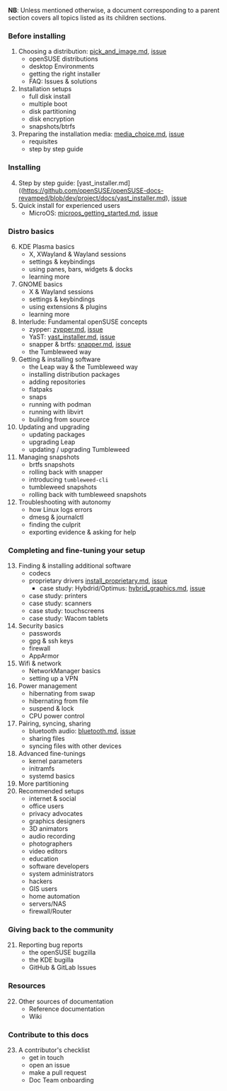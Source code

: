 __NB__: Unless mentioned otherwise, a document corresponding to a parent section covers all topics listed as its children sections.
### Before installing
1. Choosing a distribution: [pick_and_image.md](https://github.com/openSUSE/openSUSE-docs-revamped/blob/dev/project/docs/pick_an_image.md), [issue](https://github.com/openSUSE/openSUSE-docs-revamped/issues/37) 
    * openSUSE distributions
    * desktop Environments
    * getting the right installer
    * FAQ: Issues & solutions
2. Installation setups
    * full disk install
    * multiple boot
    * disk partitioning
    * disk encryption
    * snapshots/btrfs
3. Preparing the installation media: [media_choice.md](https://github.com/openSUSE/openSUSE-docs-revamped/blob/dev/project/docs/media_choice.md), [issue](https://github.com/openSUSE/openSUSE-docs-revamped/issues/26)
    * requisites
    * step by step guide
### Installing
4. Step by step guide: [yast_installer.md]((https://github.com/openSUSE/openSUSE-docs-revamped/blob/dev/project/docs/yast_installer.md), [issue](https://github.com/openSUSE/openSUSE-docs-revamped/issues/60)
5. Quick install for experienced users
   * MicroOS: [microos_getting_started.md](https://github.com/openSUSE/openSUSE-docs-revamped/blob/dev/project/docs/microos_getting_started.md), [issue](https://github.com/openSUSE/openSUSE-docs-revamped/issues/24)
### Distro basics
6. KDE Plasma basics
    * X, XWayland & Wayland sessions
    * settings & keybindings
    * using panes, bars, widgets & docks
    * learning more
7. GNOME basics
    * X & Wayland sessions
    * settings & keybindings
    * using extensions & plugins
    * learning more
8. Interlude: Fundamental openSUSE concepts
    * zypper: [zypper.md](https://github.com/openSUSE/openSUSE-docs-revamped/blob/dev/project/docs/zypper.md), [issue](https://github.com/openSUSE/openSUSE-docs-revamped/issues/32)
    * YaST: [yast_installer.md](https://github.com/openSUSE/openSUSE-docs-revamped/blob/dev/project/docs/yast_installer.md), [issue](https://github.com/openSUSE/openSUSE-docs-revamped/blob/dev/project/docs/yast_installer.md)
    * snapper & brtfs: [snapper.md](https://github.com/openSUSE/openSUSE-docs-revamped/blob/dev/project/docs/snapper.md), [issue](https://github.com/openSUSE/openSUSE-docs-revamped/issues/34)
    * the Tumbleweed way
9. Getting & installing software
    * the Leap way & the Tumbleweed way
    * installing distribution packages
    * adding repositories
    * flatpaks
    * snaps
    * running with podman
    * running with libvirt
    * building from source
10. Updating and upgrading
    * updating packages
    * upgrading Leap
    * updating / upgrading Tumbleweed  
11. Managing snapshots
    * brtfs snapshots
    * rolling back with snapper
    * introducing `tumbleweed-cli`
    * tumbleweed snapshots
    * rolling back with tumbleweed snapshots
12. Troubleshooting with autonomy
    * how Linux logs errors
    * dmesg & journalctl
    * finding the culprit
    * exporting evidence & asking for help
### Completing and fine-tuning your setup 
13. Finding & installing additional software
    * codecs
    * proprietary drivers [install_proprietary.md](https://github.com/openSUSE/openSUSE-docs-revamped/blob/dev/project/docs/install_proprietary.md), [issue](https://github.com/openSUSE/openSUSE-docs-revamped/issues/28)
      * case study: Hybdrid/Optimus: [hybrid_graphics.md](https://github.com/openSUSE/openSUSE-docs-revamped/blob/dev/project/docs/hybrid_graphics.md), [issue](https://github.com/openSUSE/openSUSE-docs-revamped/issues/77) 
    * case study: printers
    * case study: scanners
    * case study: touchscreens
    * case study: Wacom tablets
14. Security basics
    * passwords
    * gpg & ssh keys
    * firewall
    * AppArmor
15. Wifi & network
    * NetworkManager basics
    * setting up a VPN
16. Power management
    * hibernating from swap
    * hibernating from file
    * suspend & lock
    * CPU power control
17. Pairing, syncing, sharing
    * bluetooth audio: [bluetooth.md](https://github.com/openSUSE/openSUSE-docs-revamped/blob/dev/project/docs/bluetooth.md), [issue](https://github.com/openSUSE/openSUSE-docs-revamped/issues/27)
    * sharing files
    * syncing files with other devices
18. Advanced fine-tunings
    * kernel parameters
    * initramfs
    * systemd basics
19. More partitioning
20. Recommended setups
    * internet & social
    * office users
    * privacy advocates
    * graphics designers
    * 3D animators
    * audio recording
    * photographers
    * video editors
    * education
    * software developers
    * system administrators
    * hackers
    * GIS users
    * home automation
    * servers/NAS
    * firewall/Router
### Giving back to the community
21. Reporting bug reports
    * the openSUSE bugzilla
    * the KDE bugilla
    * GitHub & GitLab Issues
### Resources
22. Other sources of documentation
    * Reference documentation
    * Wiki
### Contribute to this docs
23. A contributor's checklist
    * get in touch
    * open an issue
    * make a pull request
    * Doc Team onboarding
